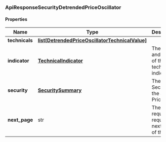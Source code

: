 

[//]: # (CLASS:ApiResponseSecurityDetrendedPriceOscillator)

[//]: # (KIND:object)

### ApiResponseSecurityDetrendedPriceOscillator

#### Properties

[//]: # (START_DEFINITION)

Name | Type | Description
------------ | ------------- | -------------
**technicals** | [**list[DetrendedPriceOscillatorTechnicalValue]**](DetrendedPriceOscillatorTechnicalValue.md) |  &nbsp;
**indicator** | [**TechnicalIndicator**](TechnicalIndicator.md) | The name and symbol of the technical indicator &nbsp;
**security** | [**SecuritySummary**](SecuritySummary.md) | The Security of the Stock Price &nbsp;
**next_page** | str | The token required to request the next page of the data &nbsp;

[//]: # (END_DEFINITION)


[//]: # (CONTAINED_CLASS:DetrendedPriceOscillatorTechnicalValue)


[//]: # (CONTAINED_CLASS:TechnicalIndicator)


[//]: # (CONTAINED_CLASS:SecuritySummary)



